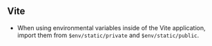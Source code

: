 ## Vite

- When using environmental variables inside of the Vite application, import them from `$env/static/private` and `$env/static/public`.
